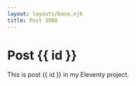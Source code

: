 ```yaml
---
layout: layouts/base.njk
title: Post 3900
---
```


# Post {{ id }}

This is post {{ id }} in my Eleventy project.
